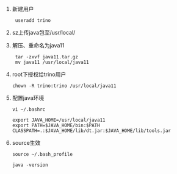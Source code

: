 

1. 新建用户
   ```shell
    useradd trino
   ``` 
2. sz上传java包至/usr/local/
3. 解压、重命名为java11
   ```shell
    tar -zxvf java11.tar.gz
    mv java11 /usr/local/java11
   ```

4. root下授权给trino用户
    ```
    chown -R trino:trino /usr/local/java11     
    ```
5. 配置java环境
    ```shell
    vi ~/.bashrc

    export JAVA_HOME=/usr/local/java11
    export PATH=$JAVA_HOME/bin:$PATH
    CLASSPATH=.:$JAVA_HOME/lib/dt.jar:$JAVA_HOME/lib/tools.jar
    ``` 
6. source生效
    ```shell
    source ~/.bash_profile

    java -version
    ```



